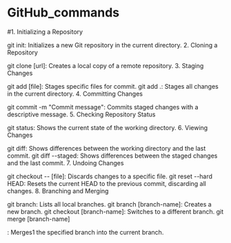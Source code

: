 # GitHub_commands
#1. Initializing a Repository

git init: Initializes a new Git repository in the current directory.
2. Cloning a Repository

git clone [url]: Creates a local copy of a remote repository.
3. Staging Changes

git add [file]: Stages specific files for commit.
git add .: Stages all changes in the current directory.
4. Committing Changes

git commit -m "Commit message": Commits staged changes with a descriptive message.
5. Checking Repository Status

git status: Shows the current state of the working directory.
6. Viewing Changes

git diff: Shows differences between the working directory and the last commit.
git diff --staged: Shows differences between the staged changes and the last commit.
7. Undoing Changes

git checkout -- [file]: Discards changes to a specific file.
git reset --hard HEAD: Resets the current HEAD to the previous commit, discarding all changes.
8. Branching and Merging

git branch: Lists all local branches.
git branch [branch-name]: Creates a new branch.
git checkout [branch-name]: Switches to a different branch.
git merge [branch-name]

: Merges1 the specified branch into the current branch.   
